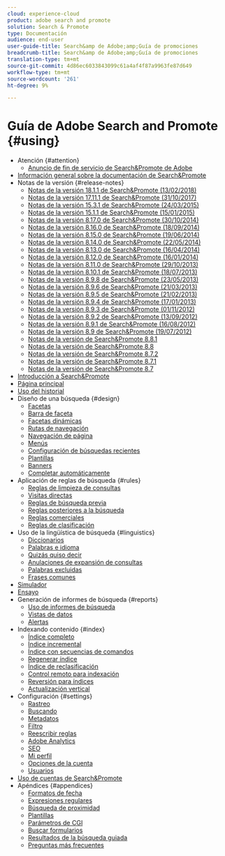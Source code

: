 ```yaml
---
cloud: experience-cloud
product: adobe search and promote
solution: Search & Promote
type: Documentación
audience: end-user
user-guide-title: Search&amp de Adobe;amp;Guía de promociones
breadcrumb-title: Search&amp de Adobe;amp;Guía de promociones
translation-type: tm+mt
source-git-commit: 4d86ec6033843099c61a4af4f87a9963fe87d649
workflow-type: tm+mt
source-wordcount: '261'
ht-degree: 9%

---
```



# Guía de Adobe Search and Promote {#using}

+ Atención {#attention}
   + [Anuncio de fin de servicio de Search&amp;Promote de Adobe](sp-eol.md)
+ [Información general sobre la documentación de Search&amp;Promote](sp-home.md)
+ Notas de la versión {#release-notes}
   + [Notas de la versión 18.1.1 de Search&amp;Promote (13/02/2018)](c-searchpromote-release-notes/c-rn-02-13-18-version-1811.md)
   + [Notas de la versión 17.11.1 de Search&amp;Promote (31/10/2017)](c-searchpromote-release-notes/c-rn-10-31-17-version-1711.md)
   + [Notas de la versión 15.3.1 de Search&amp;Promote (24/03/2015)](c-searchpromote-release-notes/c-rn-03-19-15-version-153.md)
   + [Notas de la versión 15.1.1 de Search&amp;Promote (15/01/2015)](c-searchpromote-release-notes/c-rn-01-15-15-version-151.md)
   + [Notas de la versión 8.17.0 de Search&amp;Promote (30/10/2014)](c-searchpromote-release-notes/c-rn-10-30-14-version-817.md)
   + [Notas de la versión 8.16.0 de Search&amp;Promote (18/09/2014)](c-searchpromote-release-notes/c-rn-09-18-14-version-816.md)
   + [Notas de la versión 8.15.0 de Search&amp;Promote (19/06/2014)](c-searchpromote-release-notes/c-rn-06-19-14-version-815.md)
   + [Notas de la versión 8.14.0 de Search&amp;Promote (22/05/2014)](c-searchpromote-release-notes/c-rn-05-22-14-version-814.md)
   + [Notas de la versión 8.13.0 de Search&amp;Promote (16/04/2014)](c-searchpromote-release-notes/c-rn-04-16-14-version-813.md)
   + [Notas de la versión 8.12.0 de Search&amp;Promote (16/01/2014)](c-searchpromote-release-notes/c-rn-01-16-14-version-812.md)
   + [Notas de la versión 8.11.0 de Search&amp;Promote (29/10/2013)](c-searchpromote-release-notes/c-rn-10-17-13-version-811.md)
   + [Notas de la versión 8.10.1 de Search&amp;Promote (18/07/2013)](c-searchpromote-release-notes/c-rn-07-18-13-version-810.md)
   + [Notas de la versión 8.9.8 de Search&amp;Promote (23/05/2013)](c-searchpromote-release-notes/c-rn-05-23-13-version-898.md)
   + [Notas de la versión 8.9.6 de Search&amp;Promote (21/03/2013)](c-searchpromote-release-notes/c-rn-03-21-13-version-896.md)
   + [Notas de la versión 8.9.5 de Search&amp;Promote (21/02/2013)](c-searchpromote-release-notes/c-rn-02-21-13-version-895.md)
   + [Notas de la versión 8.9.4 de Search&amp;Promote (17/01/2013)](c-searchpromote-release-notes/c-rn-01-17-13-version-894.md)
   + [Notas de la versión 8.9.3 de Search&amp;Promote (01/11/2012)](c-searchpromote-release-notes/c-rn-11-01-12-version-893.md)
   + [Notas de la versión 8.9.2 de Search&amp;Promote (13/09/2012)](c-searchpromote-release-notes/c-rn-09-13-12-version-892.md)
   + [Notas de la versión 8.9.1 de Search&amp;Promote (16/08/2012)](c-searchpromote-release-notes/c-rn-08-16-12-version-891.md)
   + [Notas de la versión 8.9 de Search&amp;Promote (19/07/2012)](c-searchpromote-release-notes/c-rn-07-19-12-version-89.md)
   + [Notas de la versión de Search&amp;Promote 8.8.1](c-searchpromote-release-notes/c-rn-05-31-12-version-881.md)
   + [Notas de la versión de Search&amp;Promote 8.8](c-searchpromote-release-notes/c-rn-04-26-12-version-88.md)
   + [Notas de la versión de Search&amp;Promote 8.7.2](c-searchpromote-release-notes/c-maintenance-release-03-29-12-version-872.md)
   + [Notas de la versión de Search&amp;Promote 8.7.1](c-searchpromote-release-notes/c-maintenance-release-02-23-12-version-871.md)
   + [Notas de la versión de Search&amp;Promote 8.7](c-searchpromote-release-notes/c-maintenance-release-01-19-12-version-870.md)
+ [Introducción a Search&amp;Promote](c-getting-started.md)
+ [Página principal](c-about-home.md)
+ [Uso del historial](t-using-the-history-option.md)
+ Diseño de una búsqueda {#design}
   + [Facetas](c-about-design-menu/c-about-facets.md)
   + [Barra de faceta](c-about-design-menu/c-about-facet-rails.md)
   + [Facetas dinámicas](c-about-design-menu/c-about-dynamic-facets.md)
   + [Rutas de navegación](c-about-design-menu/c-about-breadcrumbs.md)
   + [Navegación de página](c-about-design-menu/c-about-page-navigation.md)
   + [Menús](c-about-design-menu/c-about-menus.md)
   + [Configuración de búsquedas recientes](c-about-design-menu/t-configuring-recent-searches.md)
   + [Plantillas](c-about-design-menu/c-about-templates.md)
   + [Banners](c-about-design-menu/c-about-banners.md)
   + [Completar automáticamente](c-about-auto-complete.md)
+ Aplicación de reglas de búsqueda {#rules}
   + [Reglas de limpieza de consultas](c-about-rules-menu/c-about-query-cleaning-rules.md)
   + [Visitas directas](c-about-rules-menu/c-about-direct-hits.md)
   + [Reglas de búsqueda previa](c-about-rules-menu/c-about-pre-search-rules.md)
   + [Reglas posteriores a la búsqueda](c-about-rules-menu/c-about-post-search-rules.md)
   + [Reglas comerciales](c-about-rules-menu/c-about-business-rules.md)
   + [Reglas de clasificación](c-about-rules-menu/c-about-ranking-rules.md)
+ Uso de la lingüística de búsqueda {#linguistics}
   + [Diccionarios](c-about-linguistics-menu/c-about-dictionaries.md)
   + [Palabras e idioma](c-about-linguistics-menu/c-about-words-and-language.md)
   + [Quizás quiso decir](c-about-linguistics-menu/c-about-did-you-mean.md)
   + [Anulaciones de expansión de consultas](c-about-linguistics-menu/c-about-query-expansion-overrides.md)
   + [Palabras excluidas](c-about-linguistics-menu/c-about-excluded-words.md)
   + [Frases comunes](c-about-linguistics-menu/c-about-common-phrases.md)
+ [Simulador](c-about-simulator.md)
+ [Ensayo](c-about-staging.md)
+ Generación de informes de búsqueda {#reports}
   + [Uso de informes de búsqueda](c-about-reports-menu/c-about-reports-menu.md)
   + [Vistas de datos](c-about-reports-menu/c-about-data-views.md)
   + [Alertas](c-about-reports-menu/c-about-alerts.md)
+ Indexando contenido {#index}
   + [Índice completo](c-about-index-menu/c-about-full-index.md)
   + [Índice incremental](c-about-index-menu/c-about-incremental-index.md)
   + [Índice con secuencias de comandos](c-about-index-menu/c-about-scripted-index.md)
   + [Regenerar índice](c-about-index-menu/c-about-regenerate-index.md)
   + [Índice de reclasificación](c-about-index-menu/c-about-re-rank-index.md)
   + [Control remoto para indexación](c-about-index-menu/c-about-remote-control-for-indexing.md)
   + [Reversión para índices](c-about-index-menu/c-about-rollback-for-indexes.md)
   + [Actualización vertical](c-about-index-menu/c-about-vertical-updates.md)
+ Configuración {#settings}
   + [Rastreo](c-about-settings-menu/c-about-crawling-menu.md)
   + [Buscando](c-about-settings-menu/c-about-searching-menu.md)
   + [Metadatos](c-about-settings-menu/c-about-metadata-menu.md)
   + [Filtro](c-about-settings-menu/c-about-filtering-menu.md)
   + [Reescribir reglas](c-about-settings-menu/c-about-rewrite-rules-menu.md)
   + [Adobe Analytics  ](c-about-settings-menu/c-about-adobe-analytics-menu.md)
   + [SEO](c-about-settings-menu/c-about-seo.md)
   + [Mi perfil](c-about-settings-menu/c-about-my-profile-menu.md)
   + [Opciones de la cuenta](c-about-settings-menu/c-about-account-options-menu.md)
   + [Usuarios](c-about-settings-menu/c-about-users-menu.md)
+ [Uso de cuentas de Search&amp;Promote](c-about-accounts-menu.md)
+ Apéndices {#appendices}
   + [Formatos de fecha](c-appendices/r-date-formats.md)
   + [Expresiones regulares](c-appendices/r-regular-expressions.md)
   + [Búsqueda de proximidad](c-appendices/r-about-proximity-search.md)
   + [Plantillas](c-appendices/c-templates.md)
   + [Parámetros de CGI](c-appendices/c-cgiparameters.md)
   + [Buscar formularios](c-appendices/c-searchforms.md)
   + [Resultados de la búsqueda guiada](c-appendices/c-guidedsearchoutput.md)
   + [Preguntas más frecuentes](c-appendices/c-faq.md)
